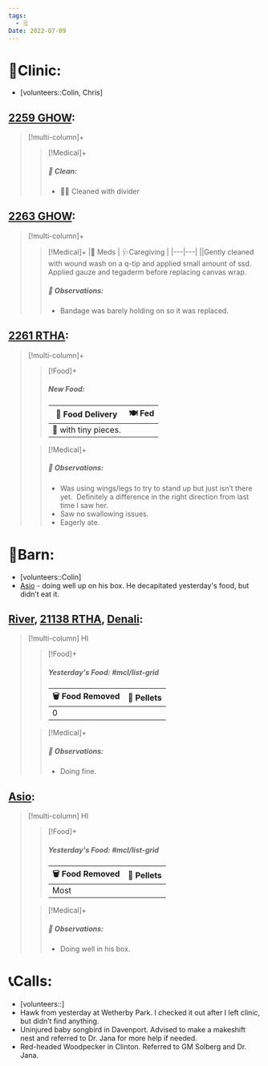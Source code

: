 ```yaml
---
tags:
  - 🗒️
Date: 2022-07-09
---
```


# 🏥Clinic:
- [volunteers::Colin, Chris]

## [2259 GHOW](../RARE%20Birds/2259%20GHOW.md):
> [!multi-column]+
>
>> [!Medical]+
>>##### 🫧 Clean:
>> - 🧼➗ Cleaned with divider

## [2263 GHOW](../RARE%20Birds/2263%20GHOW.md):
> [!multi-column]+
>
>> [!Medical]+
>> |💊 Meds | 🩺Caregiving |
>> |---|---|
>> ||Gently cleaned with wound wash on a q-tip and applied small amount of ssd.  Applied gauze and tegaderm before replacing canvas wrap.
>>
>> ##### 🔭 Observations:
>> - Bandage was barely holding on so it was replaced.

## [2261 RTHA](../RARE%20Birds/2261%20RTHA.md):
> [!multi-column]+
>
>> [!Food]+
>> ##### New Food:
>> |🚚 Food Delivery| 🍽️ Fed|
>> |---|---|
>>|🫱 with tiny pieces.|
>
>> [!Medical]+
>> ##### 🔭 Observations:
>> - Was using wings/legs to try to stand up but just isn’t there yet.  Definitely a difference in the right direction from last time I saw her. 
>> - Saw no swallowing issues.
>> - Eagerly ate.

# 🏡Barn:
- [volunteers::Colin]
- [Asio](../RARE%20Birds/Ed%20Birds/Asio.md) - doing well up on his box. He decapitated yesterday's food, but didn’t eat it.

## [River](../RARE%20Birds/Ed%20Birds/River.md), [21138 RTHA](../RARE%20Birds/21138%20RTHA.md), [Denali](../RARE%20Birds/Ed%20Birds/Denali.md):
> [!multi-column] HI
>
>> [!Food]+
>> ##### Yesterday's Food: #mcl/list-grid
>> |🗑️ Food Removed| 💩 Pellets
>> |---|---|
>>|0|
>
>> [!Medical]+
>> ##### 🔭 Observations:
>> - Doing fine.

## [Asio](../RARE%20Birds/Ed%20Birds/Asio.md):
> [!multi-column] HI
>
>> [!Food]+
>> ##### Yesterday's Food: #mcl/list-grid
>> |🗑️ Food Removed| 💩 Pellets
>> |---|---|
>>|Most|
>
>> [!Medical]+
>> ##### 🔭 Observations:
>> - Doing well in his box.

# 📞Calls:
- [volunteers::]
- Hawk from yesterday at Wetherby Park. I checked it out after I left clinic, but didn’t find anything.
- Uninjured baby songbird in Davenport. Advised to make a makeshift nest and referred to Dr. Jana for more help if needed.
- Red-headed Woodpecker in Clinton. Referred to GM Solberg and Dr. Jana.